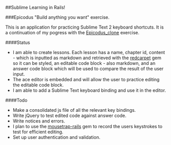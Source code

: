 ##Sublime Learning in Rails!

###Epicodus "Build anything you want" exercise.

This is an application for practicing Sublime Text 2 keyboard shortcuts. It is a continuation of my pogress with the <a href="https://github.com/Bw00d/Epicodus-clone">Epicodus_clone</a> exercise.

####Status

* I am able to create lessons.  Each lesson has a name, chapter id, content - which is inputted as markdown and retrieved with the <a href="https://github.com/vmg/redcarpet">redcarpet</a> gem so it can be styled, an editable code block -  also markdown, and an answer code block which will be used to compare the result of the user input.
* The <a heref="">ace editor</a> is embedded and will allow the user to practice editing the editable code block.
* I am able to add a Sublime Text keyboard binding and use it in the editor.


####Todo

* Make a consolidated js file of all the relevant key bindings.
* Write jQuery to test edited code against answer code.
* Write notices and errors.
* I plan to use the <a href="https://github.com/kugaevsky/mousetrap-rails">mousetrap-rails</a> gem to record the users keystrokes to test for efficient editing.
* Set up user authentication and validation.


